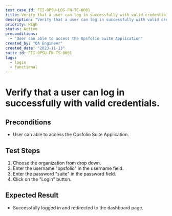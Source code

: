 ```yaml
---
test_case_id: FII-OPSU-LOG-FN-TC-0001
title: Verify that a user can log in successfully with valid credentials.
description: "Verify that a user can log in successfully with valid credentials."
priority: High
status: Active
preconditions: 
  - "User can able to access the Opsfolio Suite Application"
created_by: "QA Engineer"
created_date: "2023-11-13"
suite_id: FII-OPSU-FN-TS-0001
tags:
  - login
  - functional
---
```


# Verify that a user can log in successfully with valid credentials.

## Preconditions

- User can able to access the Opsfolio Suite Application.

## Test Steps

1. Choose the organization from drop down.
2. Enter the username "opsfolio" in the username field.
2. Enter the password "suite" in the password field.
3. Click on the "Login" button.

## Expected Result

- Successfully logged in and redirected to the dashboard page.

